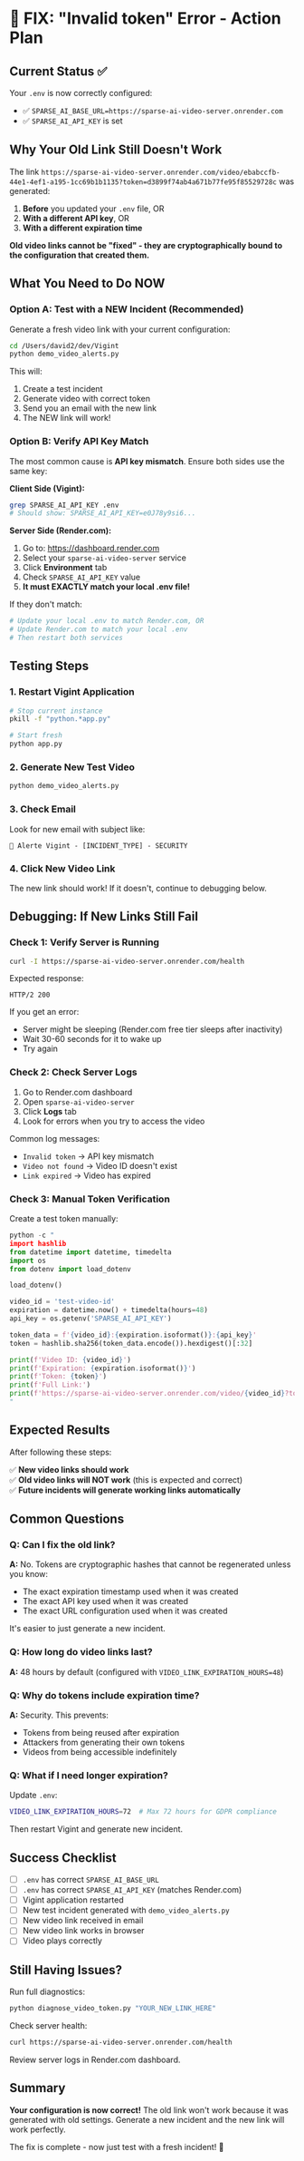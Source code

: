 # 🔧 FIX: "Invalid token" Error - Action Plan

## Current Status ✅

Your `.env` is now correctly configured:
- ✅ `SPARSE_AI_BASE_URL=https://sparse-ai-video-server.onrender.com`
- ✅ `SPARSE_AI_API_KEY` is set

## Why Your Old Link Still Doesn't Work

The link `https://sparse-ai-video-server.onrender.com/video/ebabccfb-44e1-4ef1-a195-1cc69b1b1135?token=d3899f74ab4a671b77fe95f85529728c` was generated:

1. **Before** you updated your `.env` file, OR
2. **With a different API key**, OR  
3. **With a different expiration time**

**Old video links cannot be "fixed" - they are cryptographically bound to the configuration that created them.**

## What You Need to Do NOW

### Option A: Test with a NEW Incident (Recommended)

Generate a fresh video link with your current configuration:

```bash
cd /Users/david2/dev/Vigint
python demo_video_alerts.py
```

This will:
1. Create a test incident
2. Generate video with correct token
3. Send you an email with the new link
4. The NEW link will work!

### Option B: Verify API Key Match

The most common cause is **API key mismatch**. Ensure both sides use the same key:

**Client Side (Vigint):**
```bash
grep SPARSE_AI_API_KEY .env
# Should show: SPARSE_AI_API_KEY=e0J78y9si6...
```

**Server Side (Render.com):**
1. Go to: https://dashboard.render.com
2. Select your `sparse-ai-video-server` service
3. Click **Environment** tab
4. Check `SPARSE_AI_API_KEY` value
5. **It must EXACTLY match your local .env file!**

If they don't match:
```bash
# Update your local .env to match Render.com, OR
# Update Render.com to match your local .env
# Then restart both services
```

## Testing Steps

### 1. Restart Vigint Application

```bash
# Stop current instance
pkill -f "python.*app.py"

# Start fresh
python app.py
```

### 2. Generate New Test Video

```bash
python demo_video_alerts.py
```

### 3. Check Email

Look for new email with subject like:
```
🚨 Alerte Vigint - [INCIDENT_TYPE] - SECURITY
```

### 4. Click New Video Link

The new link should work! If it doesn't, continue to debugging below.

## Debugging: If New Links Still Fail

### Check 1: Verify Server is Running

```bash
curl -I https://sparse-ai-video-server.onrender.com/health
```

Expected response:
```
HTTP/2 200
```

If you get an error:
- Server might be sleeping (Render.com free tier sleeps after inactivity)
- Wait 30-60 seconds for it to wake up
- Try again

### Check 2: Check Server Logs

1. Go to Render.com dashboard
2. Open `sparse-ai-video-server`
3. Click **Logs** tab
4. Look for errors when you try to access the video

Common log messages:
- `Invalid token` → API key mismatch
- `Video not found` → Video ID doesn't exist
- `Link expired` → Video has expired

### Check 3: Manual Token Verification

Create a test token manually:

```python
python -c "
import hashlib
from datetime import datetime, timedelta
import os
from dotenv import load_dotenv

load_dotenv()

video_id = 'test-video-id'
expiration = datetime.now() + timedelta(hours=48)
api_key = os.getenv('SPARSE_AI_API_KEY')

token_data = f'{video_id}:{expiration.isoformat()}:{api_key}'
token = hashlib.sha256(token_data.encode()).hexdigest()[:32]

print(f'Video ID: {video_id}')
print(f'Expiration: {expiration.isoformat()}')
print(f'Token: {token}')
print(f'Full Link:')
print(f'https://sparse-ai-video-server.onrender.com/video/{video_id}?token={token}')
"
```

## Expected Results

After following these steps:

✅ **New video links should work**  
✅ **Old video links will NOT work** (this is expected and correct)  
✅ **Future incidents will generate working links automatically**

## Common Questions

### Q: Can I fix the old link?

**A:** No. Tokens are cryptographic hashes that cannot be regenerated unless you know:
- The exact expiration timestamp used when it was created
- The exact API key used when it was created
- The exact URL configuration used when it was created

It's easier to just generate a new incident.

### Q: How long do video links last?

**A:** 48 hours by default (configured with `VIDEO_LINK_EXPIRATION_HOURS=48`)

### Q: Why do tokens include expiration time?

**A:** Security. This prevents:
- Tokens from being reused after expiration
- Attackers from generating their own tokens
- Videos from being accessible indefinitely

### Q: What if I need longer expiration?

Update `.env`:
```bash
VIDEO_LINK_EXPIRATION_HOURS=72  # Max 72 hours for GDPR compliance
```

Then restart Vigint and generate new incident.

## Success Checklist

- [ ] `.env` has correct `SPARSE_AI_BASE_URL`
- [ ] `.env` has correct `SPARSE_AI_API_KEY` (matches Render.com)
- [ ] Vigint application restarted
- [ ] New test incident generated with `demo_video_alerts.py`
- [ ] New video link received in email
- [ ] New video link works in browser
- [ ] Video plays correctly

## Still Having Issues?

Run full diagnostics:
```bash
python diagnose_video_token.py "YOUR_NEW_LINK_HERE"
```

Check server health:
```bash
curl https://sparse-ai-video-server.onrender.com/health
```

Review server logs in Render.com dashboard.

## Summary

**Your configuration is now correct!** The old link won't work because it was generated with old settings. Generate a new incident and the new link will work perfectly.

The fix is complete - now just test with a fresh incident! 🎉
